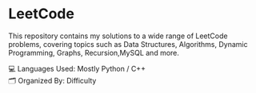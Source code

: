 # LeetCode

This repository contains my  solutions to a wide range of LeetCode problems, covering topics such as Data Structures, Algorithms, Dynamic Programming, Graphs, Recursion,MySQL and more.  


💻 Languages Used: Mostly Python / C++  
🗂 Organized By: Difficulty
